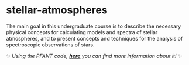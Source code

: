# stellar-atmospheres
The main goal in this undergraduate course is to describe the necessary physical concepts for calculating models and spectra of stellar atmospheres, and to present concepts and techniques for the analysis of spectroscopic observations of stars.

✨ *Using the PFANT code, [**here**](http://trevisanj.github.io/PFANT/#) you can find more information about it!* ✨ 
